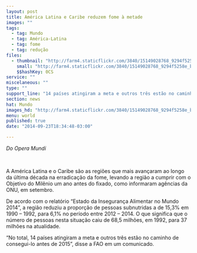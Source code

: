 ```yaml
---
layout: post
title: América Latina e Caribe reduzem fome à metade
images: ""
tags:
  - tag: Mundo
  - tag: América-Latina
  - tag: fome
  - tag: redução
files:
  - thumbnail: "http://farm4.staticflickr.com/3840/15149028768_9294f5258e_b.jpg"
    small: "http://farm4.staticflickr.com/3840/15149028768_9294f5258e_b.jpg"
    $$hashKey: 0CS
service: ""
miscelaneous: ""
type: ""
support_line: "14 países atingiram a meta e outros três estão no caminho de consegui-lo antes de 2015, disse a FAO"
section: news
hat: Mundo
images_hd: "http://farm4.staticflickr.com/3840/15149028768_9294f5258e_b.jpg"
menu: world
published: true
date: "2014-09-23T18:34:48-03:00"

---
```

<p><em>Do Opera Mundi</em></p>

<p>&nbsp;</p>

<p>A Am&eacute;rica Latina e o Caribe s&atilde;o as regi&otilde;es que mais avan&ccedil;aram ao longo da &uacute;ltima d&eacute;cada na erradica&ccedil;&atilde;o da fome, levando a regi&atilde;o a cumprir com o Objetivo do Mil&ecirc;nio um ano antes do fixado, como informaram ag&ecirc;ncias da ONU, em setembro.</p>

<p>De acordo com o relat&oacute;rio &ldquo;Estado da Inseguran&ccedil;a Alimentar no Mundo 2014&rdquo;, a regi&atilde;o reduziu a propor&ccedil;&atilde;o de pessoas subnutridas a de 15,3% em 1990 &ndash; 1992, para 6,1% no per&iacute;odo entre 2012 &ndash; 2014. O que significa que o n&uacute;mero de pessoas nesta situa&ccedil;&atilde;o caiu de 68,5 milh&otilde;es, em 1992, para 37 milh&otilde;es na atualidade.</p>

<p>&ldquo;No total, 14 pa&iacute;ses atingiram a meta e outros tr&ecirc;s est&atilde;o no caminho de consegui-lo antes de 2015&rdquo;, disse a FAO em um comunicado.</p>
